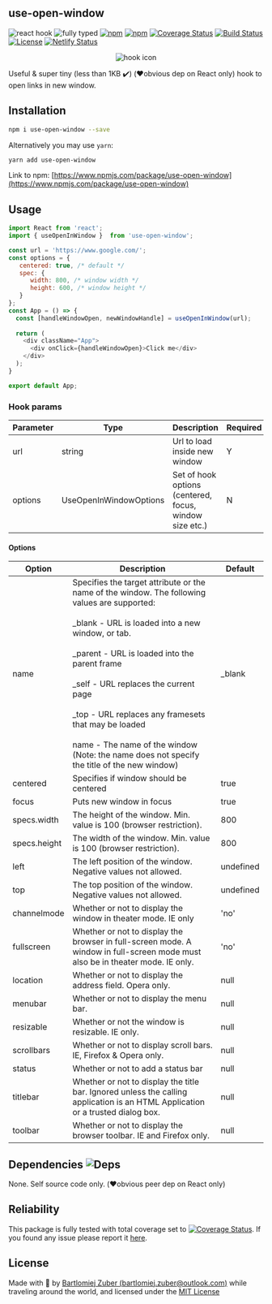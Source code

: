 ## use-open-window

![react hook](https://badgen.net/badge/icon/react-hook?icon=libraries&label)
![fully typed](https://badgen.net/badge/icon/fully-typed?icon=typescript&label)
[![npm](https://img.shields.io/npm/l/hooked-react-stopwatch.svg)](https://www.npmjs.com/package/use-open-window)
[![npm](https://badgen.net/bundlephobia/minzip/use-open-window)](https://www.npmjs.com/package/use-open-window)
[![Coverage Status](https://coveralls.io/repos/github/bartlomiejzuber/use-open-window/badge.svg)](https://coveralls.io/github/bartlomiejzuber/use-open-window)
[![Build Status](https://travis-ci.org/bartlomiejzuber/use-open-window.svg?branch=master)](https://travis-ci.org/bartlomiejzuber/use-open-window)
[![License](https://img.shields.io/npm/v/use-open-window.svg)](https://github.com/bartlomiejzuber/use-open-window/blob/master/LICENSE)
[![Netlify Status](https://api.netlify.com/api/v1/badges/687ea567-73f1-43ad-98c8-18c33994a609/deploy-status)](https://app.netlify.com/sites/hooked-react-stopwatch/deploys)
<p align="center">
  <img src="https://raw.githubusercontent.com/bartlomiejzuber/use-open-window/master/assets/icon.png" alt="hook icon"/>
</p>

Useful & super tiny (less than 1KB ✔️) (❤️obvious dep on React only) hook to open links in new window.

## Installation

```sh
npm i use-open-window --save
```

Alternatively you may use `yarn`:

```sh
yarn add use-open-window
```

Link to npm:
[https://www.npmjs.com/package/use-open-window](https://www.npmjs.com/package/use-open-window)

## Usage

```javascript
import React from 'react';
import { useOpenInWindow }  from 'use-open-window';

const url = 'https://www.google.com/';
const options = {
   centered: true, /* default */
   spec: {
      width: 800, /* window width */
      height: 600, /* window height */
   }
};
const App = () => {
  const [handleWindowOpen, newWindowHandle] = useOpenInWindow(url);
  
  return (
    <div className="App">
      <div onClick={handleWindowOpen}>Click me</div>
    </div>
  );
}

export default App;
```

### Hook params

| Parameter | Type                   | Description                                             | Required |
|-----------|------------------------|---------------------------------------------------------|----------|
| url       | string                 | Url to load inside new window                           | Y        |
| options   | UseOpenInWindowOptions | Set of hook options (centered, focus, window size etc.) | N        |

#### Options

| Option       | Description                                                                                                                                                                                                                                                                                                                                                                                                                                                     | Default   |
|--------------|-----------------------------------------------------------------------------------------------------------------------------------------------------------------------------------------------------------------------------------------------------------------------------------------------------------------------------------------------------------------------------------------------------------------------------------------------------------------|-----------|
| name         | Specifies the target attribute or the name of the window. The following values are supported:<br><br>        _blank - URL is loaded into a new window, or tab.<br><br>        _parent - URL is loaded into the parent frame<br><br>        _self - URL replaces the current page<br><br>        _top - URL replaces any framesets that may be loaded<br><br>        name - The name of the window (Note: the name does not specify the title of the new window) | _blank    |
| centered     | Specifies if window should be centered                                                                                                                                                                                                                                                                                                                                                                                                                          | true      |
| focus        | Puts new window in focus                                                                                                                                                                                                                                                                                                                                                                                                                                        | true      |
| specs.width  | The height of the window. Min. value is 100 (browser restriction).                                                                                                                                                                                                                                                                                                                                                                                              | 800       |
| specs.height | The width of the window. Min. value is 100 (browser restriction).                                                                                                                                                                                                                                                                                                                                                                                               | 800       |
| left         | The left position of the window. Negative values not allowed.                                                                                                                                                                                                                                                                                                                                                                                                   | undefined |
| top          | The top position of the window. Negative values not allowed.                                                                                                                                                                                                                                                                                                                                                                                                    | undefined |
| channelmode  | Whether or not to display the window in theater mode. IE only                                                                                                                                                                                                                                                                                                                                                                                                   | 'no'      |
| fullscreen   | Whether or not to display the browser in full-screen mode. A window in full-screen mode must also be in theater mode. IE only.                                                                                                                                                                                                                                                                                                                                  | 'no'      |
| location     | Whether or not to display the address field. Opera only.                                                                                                                                                                                                                                                                                                                                                                                                        | null      |
| menubar      | Whether or not to display the menu bar.                                                                                                                                                                                                                                                                                                                                                                                                                         | null      |
| resizable    | Whether or not the window is resizable. IE only.                                                                                                                                                                                                                                                                                                                                                                                                                | null      |
| scrollbars   | Whether or not to display scroll bars. IE, Firefox & Opera only.                                                                                                                                                                                                                                                                                                                                                                                                | null      |
| status       | Whether or not to add a status bar                                                                                                                                                                                                                                                                                                                                                                                                                              | null      |
| titlebar     | Whether or not to display the title bar. Ignored unless the calling application is an HTML Application or a trusted dialog box.                                                                                                                                                                                                                                                                                                                                 | null      |
| toolbar      | Whether or not to display the browser toolbar. IE and Firefox only.                                                                                                                                                                                                                                                                                                                                                                                             | null      |

Dependencies ![Deps](https://badgen.net/npm/dependents/use-open-window)
--------
None. Self source code only. (❤️obvious peer dep on React only)

Reliability
--------
This package is fully tested with total coverage set to [![Coverage Status](https://coveralls.io/repos/github/bartlomiejzuber/use-open-window/badge.svg)](https://coveralls.io/github/bartlomiejzuber/use-open-window). If you found any issue please report it [here](https://github.com/bartlomiejzuber/use-open-window/issues/new).

License
--------

Made with :sparkling_heart: by [Bartlomiej Zuber (bartlomiej.zuber@outlook.com)](mailto:bartlomiej.zuber@outlook.com) while traveling around the world, and licensed under the [MIT License](LICENSE)
